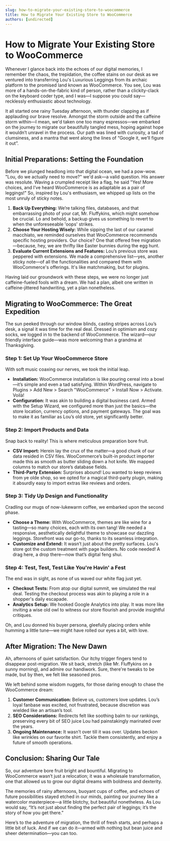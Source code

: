 ```yaml
---
slug: how-to-migrate-your-existing-store-to-woocommerce
title: How to Migrate Your Existing Store to WooCommerce
authors: [undirected]
---
```



# How to Migrate Your Existing Store to WooCommerce

Whenever I glance back into the echoes of our digital memories, I remember the chaos, the trepidation, the coffee stains on our desk as we ventured into transferring Lou's Luxurious Leggings from its archaic platform to the promised land known as WooCommerce. You see, Lou was more of a hands-on-the-fabric kind of person, rather than a clickity-clack on the keyboard coder type, and I was—I suppose you could say—recklessly enthusiastic about technology.

It all started one rainy Tuesday afternoon, with thunder clapping as if applauding our brave resolve. Amongst the storm outside and the caffeine storm within—I mean, we'd taken one too many espressos—we embarked on the journey to migrate our beautifully tangled mess, hoping against hope it wouldn’t unravel in the process. Our path was lined with curiosity, a tad of clumsiness, and a mantra that went along the lines of “Google it, we’ll figure it out”.

## Initial Preparations: Setting the Foundation

Before we plunged headlong into that digital ocean, we had a pow-wow. "Lou, do we actually need to move?" we'd ask—a valid question. His answer was resolute. Waving a crumpled receipt like a flag, he said "Yes! More choices, and I’ve heard WooCommerce is as adaptable as a pair of leggings!" So, inspired by Lou's enthusiasm, we whipped up lists on the most unruly of sticky notes.

1. **Back Up Everything:** We’re talking files, databases, and that embarrassing photo of your cat, Mr. Fluffykins, which might somehow be crucial. Lo and behold, a backup gives us something to revert to when the unforeseeable 'oops' strikes.
2. **Choose Your Hosting Wisely:** While sipping the last of our caramel macchiato, we reminded ourselves that WooCommerce recommends specific hosting providers. Our choice? One that offered free migration—because, hey, we are thrifty like Easter bunnies during the egg hunt.
3. **Evaluate Current Extensions and Features:** Lou’s previous store was peppered with extensions. We made a comprehensive list—yes, another sticky note—of all the functionalities and compared them with WooCommerce's offerings. It's like matchmaking, but for plugins.

Having laid our groundwork with these steps, we were no longer just caffeine-fueled fools with a dream. We had a plan, albeit one written in caffeine-jittered handwriting, yet a plan nonetheless.

## Migrating to WooCommerce: The Great Expedition

The sun peeked through our window blinds, casting stripes across Lou’s desk, a signal it was time for the real deal. Dressed in optimism and cozy socks, we logged in to the backend of WooCommerce. The wizard—our friendly interface guide—was more welcoming than a grandma at Thanksgiving.

### Step 1: Set Up Your WooCommerce Store

With soft music coaxing our nerves, we took the initial leap.

- **Installation:** WooCommerce installation is like pouring cereal into a bowl—it’s simple and even a tad satisfying. Within WordPress, navigate to Plugins > Add New > Search "WooCommerce" > Install Now > Activate. Voilà!
- **Configuration:** It was akin to building a digital business card. Armed with the Setup Wizard, we configured more than just the basics—the store location, currency options, and payment gateways. The goal was to make it as familiar as Lou’s old store, yet significantly better.

### Step 2: Import Products and Data

Snap back to reality! This is where meticulous preparation bore fruit.

- **CSV Import:** Herein lay the crux of the matter—a good chunk of our data resided in CSV files. WooCommerce’s built-in product importer made this as smooth as butter sliding down a hot knife. We mapped columns to match our store’s database fields. 
- **Third-Party Extension:** Surprises abound! Lou wanted to keep reviews from ye olde shop, so we opted for a magical third-party plugin, making it absurdly easy to import extras like reviews and orders.

### Step 3: Tidy Up Design and Functionality

Cradling our mugs of now-lukewarm coffee, we embarked upon the second phase.

- **Choose a Theme:** With WooCommerce, themes are like wine for a tasting—so many choices, each with its own tang! We needed a responsive, aesthetically delightful theme to showcase our dazzling leggings. Storefront was our go-to, thanks to its seamless integration.
- **Customize and Extend:** It wasn’t just about the pretty surfaces. Lou's store got the custom treatment with page builders. No code needed! A drag here, a drop there—now that’s digital feng shui.

### Step 4: Test, Test, Test Like You're Havin' a Fest

The end was in sight, as none of us waved our white flag just yet.

- **Checkout Tests:** From atop our digital summit, we simulated the real deal. Testing the checkout process was akin to playing a role in a shopper's daily escapade.
- **Analytics Setup:** We hooked Google Analytics into play. It was more like inviting a wise old owl to witness our store flourish and provide insightful critiques.

Oh, and Lou donned his buyer persona, gleefully placing orders while humming a little tune—we might have rolled our eyes a bit, with love.

## After Migration: The New Dawn

Ah, afternoons of quiet satisfaction. Our itchy trigger fingers tend to disappear post-migration. We sit back, stretch (like Mr. Fluffykins on a sunny morning), and admire our handiwork. Sure, there're tweaks to be made, but by then, we felt like seasoned pros.

We left behind some wisdom nuggets, for those daring enough to chase the WooCommerce dream:

1. **Customer Communication:** Believe us, customers love updates. Lou’s loyal fanbase was excited, not frustrated, because discretion was wielded like an artisan’s tool.
2. **SEO Considerations:** Redirects felt like soothing balm to our rankings, preserving every bit of SEO juice Lou had painstakingly marinated over the years.
3. **Ongoing Maintenance:** It wasn’t over till it was over. Updates beckon like wrinkles on our favorite shirt. Tackle them consistently, and enjoy a future of smooth operations.

## Conclusion: Sharing Our Tale

So, our adventure bore fruit bright and bountiful. Migrating to WooCommerce wasn’t just a relocation; it was a wholesale transformation, one that allowed us to grow our digital dreams with boldness and dexterity. 

The memories of rainy afternoons, buoyant cups of coffee, and echoes of future possibilities stayed etched in our minds, painting our journey like a watercolor masterpiece—a little blotchy, but beautiful nonetheless. As Lou would say, “It’s not just about finding the perfect pair of leggings; it’s the story of how you get there.”

Here’s to the adventure of migration, the thrill of fresh starts, and perhaps a little bit of luck. And if we can do it—armed with nothing but bean juice and sheer determination—you can too.